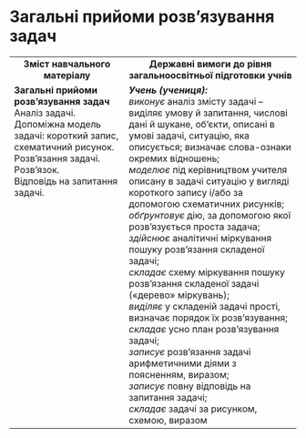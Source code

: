 # Загальні прийоми розв’язування задач
<table>
  <tr>
    <td width="40%" align="center"><b>Зміст навчального матеріалу<b></td>
    <td width="60%" align="center"><b>Державні вимоги до рівня загальноосвітньої підготовки учнів</b></td>
  </tr>
  <tr>
    <td width="40%" style="vertical-align:top !important;"><b>Загальні прийоми розв’язування задач</b><br>
Аналіз задачі.<br>
Допоміжна модель задачі: короткий запис, схематичний рисунок.<br>
Розв’язання задачі.<br>
Розв’язок.<br>
Відповідь на запитання задачі.<br></td>
    <td width="60%" style="vertical-align:top !important;"><i><b>Учень (учениця):</b></i><br>
<i>виконує</i> аналіз змісту задачі – виділяє умову й запитання, числові дані й шукане, об’єкти, описані в умові задачі, ситуацію, яка описується; визначає слова-ознаки окремих відношень;<br>
<i>моделює</i> під керівництвом учителя описану в задачі ситуацію у вигляді короткого запису і/або за допомогою схематичних рисунків;<br> 
<i>обґрунтовує</i> дію, за допомогою якої розв’язується проста  задача;<br>
<i>здійснює</i> аналітичні міркування пошуку розв’язання складеної задачі;<br>
<i>складає</i> схему міркування пошуку розв’язання складеної задачі («дерево» міркувань);<br>
<i>виділяє</i> у складеній задачі прості, визначає порядок їх розв’язування;<br>
<i>складає</i> усно план розв’язування задачі;<br>
<i>записує</i> розв’язання задачі арифметичними діями з поясненням, виразом;<br>
<i>записує</i> повну відповідь на запитання задачі;<br>
<i>складає</i> задачі за рисунком, схемою, виразом<br></td>
  </tr>
</table>
